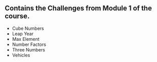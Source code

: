 ## Contains the Challenges from Module 1 of the course.
- Cube Numbers
- Leap Year
- Max Element
- Number Factors
- Three Numbers
- Vehicles
